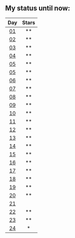 ## My status until now:

| Day      | Stars |
|:--------:|:-----:|
| [01](01) |    ** |
| [02](02) |    ** |
| [03](03) |    ** |
| [04](04) |    ** |
| [05](05) |    ** |
| [05](05) |    ** |
| [06](06) |    ** |
| [07](07) |    ** |
| [08](08) |    ** |
| [09](09) |    ** |
| [10](10) |    ** |
| [11](11) |    ** |
| [12](12) |    ** |
| [13](13) |    ** |
| [14](14) |    ** |
| [15](15) |    ** |
| [16](16) |    ** |
| [17](17) |    ** |
| [18](18) |    ** |
| [19](19) |    ** |
| [20](20) |    ** |
| [21](21) |       |
| [22](22) |    ** |
| [23](23) |    ** |
| [24](24) |    *  |
